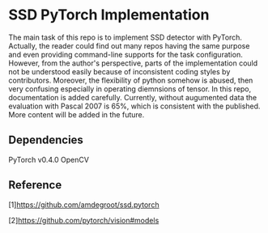 # SSD PyTorch Implementation
The main task of this repo is to implement SSD detector with PyTorch. Actually, the reader could find out many repos having the same purpose and even providing command-line supports for the task configuration. However, from the author's perspective, parts of the implementation could not be understood easily because of inconsistent coding styles by contributors. Moreover, the flexibility of python somehow is abused, then very confusing especially in operating diemnsions of tensor. In this repo, documentation is added carefully. Currently, without augumented data the evaluation with Pascal 2007 is 65%, which is consistent with the published. More content will be added in the future.

## Dependencies
PyTorch v0.4.0
OpenCV

## Reference
[1]https://github.com/amdegroot/ssd.pytorch

[2]https://github.com/pytorch/vision#models
